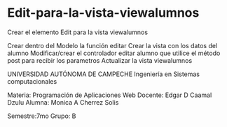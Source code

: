 # Edit-para-la-vista-viewalumnos

Crear el elemento Edit para la vista viewalumnos

Crear dentro del Modelo la función editar
Crear la vista con los datos del alumno
Modificar/crear el controlador editar alumno que utilice el método post para recibir los parametros
Actualizar la vista viewalumnos 

UNIVERSIDAD AUTÓNOMA DE CAMPECHE
Ingeniería en Sistemas computacionales

Materia: Programación de Aplicaciones Web
Docente: Edgar D Caamal Dzulu
Alumna: Monica A Cherrez Solis

Semestre:7mo Grupo: B
